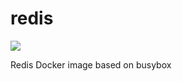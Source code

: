 # redis

[![](https://badge.imagelayers.io/centurylink/redis.svg)](https://imagelayers.io/?images=centurylink/redis:latest 'Get your own badge on imagelayers.io')

Redis Docker image based on busybox
